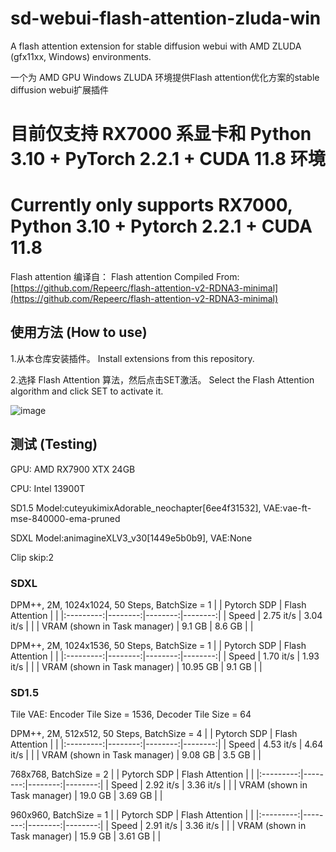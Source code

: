 # sd-webui-flash-attention-zluda-win
A flash attention extension for stable diffusion webui with AMD ZLUDA (gfx11xx, Windows) environments.

一个为 AMD GPU Windows ZLUDA 环境提供Flash attention优化方案的stable diffusion webui扩展插件


# 目前仅支持 RX7000 系显卡和 Python 3.10 + PyTorch 2.2.1 + CUDA 11.8 环境
# Currently only supports RX7000, Python 3.10 + Pytorch 2.2.1 + CUDA 11.8

Flash attention 编译自： Flash attention Compiled From:
[https://github.com/Repeerc/flash-attention-v2-RDNA3-minimal](https://github.com/Repeerc/flash-attention-v2-RDNA3-minimal)


## 使用方法 (How to use)

1.从本仓库安装插件。 Install extensions from this repository.

2.选择 Flash Attention 算法，然后点击SET激活。 Select the Flash Attention algorithm and click SET to activate it.

![image](https://github.com/Repeerc/sd-webui-flash-attention-zluda-win/assets/7540581/4bcdbfb4-be61-45c8-96ba-764d5dcc7fbc)

## 测试 (Testing)

GPU: AMD RX7900 XTX 24GB

CPU: Intel 13900T

SD1.5 Model:cuteyukimixAdorable_neochapter[6ee4f31532], VAE:vae-ft-mse-840000-ema-pruned

SDXL Model:animagineXLV3_v30[1449e5b0b9], VAE:None

Clip skip:2

### SDXL

DPM++, 2M, 1024x1024, 50 Steps, BatchSize = 1
|   | Pytorch SDP  | Flash Attention |       |
|:---------:|--------:|--------:|--------:|
| Speed | 2.75 it/s  |  3.04 it/s |  |
| VRAM (shown in Task manager)  |  9.1 GB  | 8.6 GB |  |


DPM++, 2M, 1024x1536, 50 Steps, BatchSize = 1
|   | Pytorch SDP  | Flash Attention |       |
|:---------:|--------:|--------:|--------:|
| Speed | 1.70 it/s  |  1.93 it/s |  |
| VRAM (shown in Task manager) |  10.95 GB  | 9.1 GB |  |

### SD1.5

Tile VAE: Encoder Tile Size = 1536, Decoder Tile Size = 64

DPM++, 2M, 512x512, 50 Steps, BatchSize = 4
|   | Pytorch SDP  | Flash Attention |       |
|:---------:|--------:|--------:|--------:|
| Speed | 4.53 it/s  |  4.64 it/s |  |
| VRAM (shown in Task manager) |  9.08 GB  | 3.5 GB |  |


768x768, BatchSize = 2
|   | Pytorch SDP  | Flash Attention |       |
|:---------:|--------:|--------:|--------:|
| Speed | 2.92 it/s  |  3.36 it/s | |
| VRAM (shown in Task manager) |  19.0 GB  | 3.69 GB |  |


960x960, BatchSize = 1
|   | Pytorch SDP  | Flash Attention |       |
|:---------:|--------:|--------:|--------:|
| Speed | 2.91 it/s  |  3.36 it/s | |
| VRAM (shown in Task manager) |  15.9 GB  | 3.61 GB |  |





